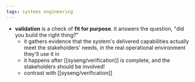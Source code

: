 ```yaml
---
tags: systems engineering
---
```


- **validation** is a check of **fit for purpose**. it answers the question, "did you build the right thing?"
	- it gathers evidence that the system's delivered capabilities actually meet the stakeholders' needs, in the real operational environment they'll use it in
	- it happens after [[syseng/verification]] is complete, and the stakeholders should be involved!
	- contrast with [[syseng/verification]]